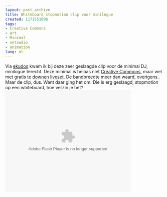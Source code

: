 ```yaml
---
layout: post_archive
title: Whiteboard stopmotion clip voor minilogue
created: 1171551096
tags:
- Creative Commons
- art
- Minimal
- netaudio
- animation
lang: nl
---
```

Via [ekudos](http://www.ekudos.nl/artikel/reacties/6597) kwam ik bij deze zeer geslaagde clip voor de minimal DJ, minilogue terecht. Deze minimal is helaas niet [Creative Commons](http://www.epsilonlab.com/main/home/index.php?lang=en), maar wel met gratis te [downen liveset](http://www.minilogue.com/downloads_music.htm). De bandbreedte meer dan waard, overigens.. Maar de clip, dus. Want daar ging het om. Die is erg geslaagd; stopmotion op een whiteboard, hoe verzin je het? <embed style="width:400px; height:326px;" id="VideoPlayback" type="application/x-shockwave-flash" src="http://video.google.com/googleplayer.swf?docId=7187996078424829111&hl=nl" flashvars=""> </embed>
